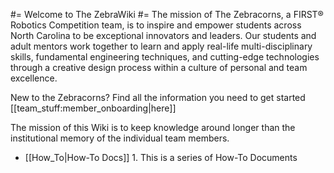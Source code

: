 #= Welcome to The ZebraWiki #=
The mission of The Zebracorns, a FIRST® Robotics Competition team, is to inspire and empower students across North Carolina to be exceptional innovators and leaders. Our students and adult mentors work together to learn and apply real-life multi-disciplinary skills, fundamental engineering techniques, and cutting-edge technologies through a creative design process within a culture of personal and team excellence.

New to the Zebracorns? Find all the information you need to get started [[team_stuff:member_onboarding|here]]

The mission of this Wiki is to keep knowledge around longer than the institutional memory of the individual team members.

  - [[How_To|How-To Docs]] 1. This is a series of How-To Documents
